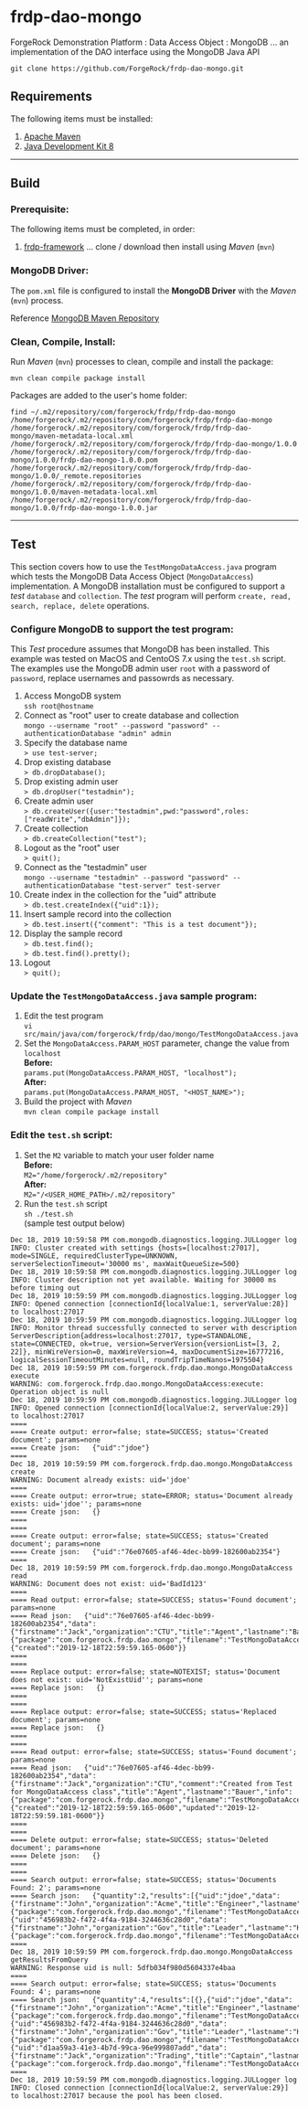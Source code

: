 # frdp-dao-mongo

ForgeRock Demonstration Platform : Data Access Object : MongoDB ... an implementation of the DAO interface using the MongoDB Java API

`git clone https://github.com/ForgeRock/frdp-dao-mongo.git`

## Requirements

The following items must be installed:

1. [Apache Maven](https://maven.apache.org/)
1. [Java Development Kit 8](https://openjdk.java.net/)

---
## Build

### Prerequisite:

The following items must be completed, in order:

1. [frdp-framework](https://github.com/ForgeRock/frdp-framework) ... clone / download then install using *Maven* (`mvn`)

### MongoDB Driver:

The `pom.xml` file is configured to install the **MongoDB Driver** with the *Maven* (`mvn`) process.

Reference [MongoDB Maven Repository](https://mvnrepository.com/artifact/org.mongodb/mongo-java-driver/3.7.1)

### Clean, Compile, Install:

Run *Maven* (`mvn`) processes to clean, compile and install the package:

```
mvn clean compile package install
```

Packages are added to the user's home folder: 

```
find ~/.m2/repository/com/forgerock/frdp/frdp-dao-mongo
/home/forgerock/.m2/repository/com/forgerock/frdp/frdp-dao-mongo
/home/forgerock/.m2/repository/com/forgerock/frdp/frdp-dao-mongo/maven-metadata-local.xml
/home/forgerock/.m2/repository/com/forgerock/frdp/frdp-dao-mongo/1.0.0
/home/forgerock/.m2/repository/com/forgerock/frdp/frdp-dao-mongo/1.0.0/frdp-dao-mongo-1.0.0.pom
/home/forgerock/.m2/repository/com/forgerock/frdp/frdp-dao-mongo/1.0.0/_remote.repositories
/home/forgerock/.m2/repository/com/forgerock/frdp/frdp-dao-mongo/1.0.0/maven-metadata-local.xml
/home/forgerock/.m2/repository/com/forgerock/frdp/frdp-dao-mongo/1.0.0/frdp-dao-mongo-1.0.0.jar
```

----
## Test

This section covers how to use the `TestMongoDataAccess.java` program which tests the MongoDB Data Access Object (`MongoDataAccess`) implementation.  A MongoDB installation must be configured to support a *test* `database` and `collection`.  The *test* program will perform `create, read, search, replace, delete` operations.

### Configure MongoDB to support the test program:

This *Test* procedure assumes that MongoDB has been installed. This example was tested on MacOS and CentoOS 7.x using the `test.sh` script.  The examples use the MongoDB admin user `root` with a password of `password`, replace usernames and passowrds as necessary.

1. Access MongoDB system \
`ssh root@hostname`
1. Connect as "root" user to create database and collection \
`mongo --username "root" --password "password" --authenticationDatabase "admin" admin`
1. Specify the database name \
`> use test-server;`
1. Drop existing database \
`> db.dropDatabase();`
1. Drop existing admin user \
`> db.dropUser("testadmin");`
1. Create admin user \
`> db.createUser({user:"testadmin",pwd:"password",roles:["readWrite","dbAdmin"]});`
1. Create collection \
`> db.createCollection("test");`
1. Logout as the "root" user \
`> quit();`
1. Connect as the "testadmin" user \
`mongo --username "testadmin" --password "password" --authenticationDatabase "test-server" test-server`
1. Create index in the collection for the "uid" attribute \
`> db.test.createIndex({"uid":1});`
1. Insert sample record into the collection \
`> db.test.insert({"comment": "This is a test document"});`
1. Display the sample record \
`> db.test.find();` \
`> db.test.find().pretty();`
1. Logout \
`> quit();`

### Update the `TestMongoDataAccess.java` sample program:

1. Edit the test program \
`vi src/main/java/com/forgerock/frdp/dao/mongo/TestMongoDataAccess.java`
1. Set the `MongoDataAccess.PARAM_HOST` parameter, change the value from `localhost` \
**Before:** \
`params.put(MongoDataAccess.PARAM_HOST, "localhost");` \
**After:** \
`params.put(MongoDataAccess.PARAM_HOST, "<HOST_NAME>");`
1. Build the project with *Maven* \
`mvn clean compile package install`

### Edit the `test.sh` script:

1. Set the `M2` variable to match your user folder name \
**Before:** \
`M2="/home/forgerock/.m2/repository"` \
**After:** \
`M2="/<USER_HOME_PATH>/.m2/repository"`
1. Run the `test.sh` script \
`sh ./test.sh` \
(sample test output below)

```
Dec 18, 2019 10:59:58 PM com.mongodb.diagnostics.logging.JULLogger log
INFO: Cluster created with settings {hosts=[localhost:27017], mode=SINGLE, requiredClusterType=UNKNOWN, serverSelectionTimeout='30000 ms', maxWaitQueueSize=500}
Dec 18, 2019 10:59:58 PM com.mongodb.diagnostics.logging.JULLogger log
INFO: Cluster description not yet available. Waiting for 30000 ms before timing out
Dec 18, 2019 10:59:59 PM com.mongodb.diagnostics.logging.JULLogger log
INFO: Opened connection [connectionId{localValue:1, serverValue:28}] to localhost:27017
Dec 18, 2019 10:59:59 PM com.mongodb.diagnostics.logging.JULLogger log
INFO: Monitor thread successfully connected to server with description ServerDescription{address=localhost:27017, type=STANDALONE, state=CONNECTED, ok=true, version=ServerVersion{versionList=[3, 2, 22]}, minWireVersion=0, maxWireVersion=4, maxDocumentSize=16777216, logicalSessionTimeoutMinutes=null, roundTripTimeNanos=1975504}
Dec 18, 2019 10:59:59 PM com.forgerock.frdp.dao.mongo.MongoDataAccess execute
WARNING: com.forgerock.frdp.dao.mongo.MongoDataAccess:execute: Operation object is null
Dec 18, 2019 10:59:59 PM com.mongodb.diagnostics.logging.JULLogger log
INFO: Opened connection [connectionId{localValue:2, serverValue:29}] to localhost:27017
====
==== Create output: error=false; state=SUCCESS; status='Created document'; params=none
==== Create json:   {"uid":"jdoe"}
====
Dec 18, 2019 10:59:59 PM com.forgerock.frdp.dao.mongo.MongoDataAccess create
WARNING: Document already exists: uid='jdoe'
====
==== Create output: error=true; state=ERROR; status='Document already exists: uid='jdoe''; params=none
==== Create json:   {}
====
====
==== Create output: error=false; state=SUCCESS; status='Created document'; params=none
==== Create json:   {"uid":"76e07605-af46-4dec-bb99-182600ab2354"}
====
Dec 18, 2019 10:59:59 PM com.forgerock.frdp.dao.mongo.MongoDataAccess read
WARNING: Document does not exist: uid='BadId123'
====
==== Read output: error=false; state=SUCCESS; status='Found document'; params=none
==== Read json:   {"uid":"76e07605-af46-4dec-bb99-182600ab2354","data":{"firstname":"Jack","organization":"CTU","title":"Agent","lastname":"Bauer","info":{"package":"com.forgerock.frdp.dao.mongo","filename":"TestMongoDataAccess.java","classname":"TestMongoDataAccess","language":"java"}},"timestamps":{"created":"2019-12-18T22:59:59.165-0600"}}
====
====
==== Replace output: error=false; state=NOTEXIST; status='Document does not exist: uid='NotExistUid''; params=none
==== Replace json:   {}
====
====
==== Replace output: error=false; state=SUCCESS; status='Replaced document'; params=none
==== Replace json:   {}
====
====
==== Read output: error=false; state=SUCCESS; status='Found document'; params=none
==== Read json:   {"uid":"76e07605-af46-4dec-bb99-182600ab2354","data":{"firstname":"Jack","organization":"CTU","comment":"Created from Test for MongoDataAccess class","title":"Agent","lastname":"Bauer","info":{"package":"com.forgerock.frdp.dao.mongo","filename":"TestMongoDataAccess.java","classname":"TestMongoDataAccess","language":"java"},"status":"Updated"},"timestamps":{"created":"2019-12-18T22:59:59.165-0600","updated":"2019-12-18T22:59:59.181-0600"}}
====
====
==== Delete output: error=false; state=SUCCESS; status='Deleted document'; params=none
==== Delete json:   {}
====
====
==== Search output: error=false; state=SUCCESS; status='Documents Found: 2'; params=none
==== Search json:   {"quantity":2,"results":[{"uid":"jdoe","data":{"firstname":"John","organization":"Acme","title":"Engineer","lastname":"Doe","info":{"package":"com.forgerock.frdp.dao.mongo","filename":"TestMongoDataAccess.java","classname":"TestMongoDataAccess","language":"java"}}},{"uid":"456983b2-f472-4f4a-9184-3244636c28d0","data":{"firstname":"John","organization":"Gov","title":"Leader","lastname":"Hancock","info":{"package":"com.forgerock.frdp.dao.mongo","filename":"TestMongoDataAccess.java","classname":"TestMongoDataAccess","language":"java"}}}]}
====
Dec 18, 2019 10:59:59 PM com.forgerock.frdp.dao.mongo.MongoDataAccess getResultsFromQuery
WARNING: Response uid is null: 5dfb034f980d5604337e4baa
====
==== Search output: error=false; state=SUCCESS; status='Documents Found: 4'; params=none
==== Search json:   {"quantity":4,"results":[{},{"uid":"jdoe","data":{"firstname":"John","organization":"Acme","title":"Engineer","lastname":"Doe","info":{"package":"com.forgerock.frdp.dao.mongo","filename":"TestMongoDataAccess.java","classname":"TestMongoDataAccess","language":"java"}}},{"uid":"456983b2-f472-4f4a-9184-3244636c28d0","data":{"firstname":"John","organization":"Gov","title":"Leader","lastname":"Hancock","info":{"package":"com.forgerock.frdp.dao.mongo","filename":"TestMongoDataAccess.java","classname":"TestMongoDataAccess","language":"java"}}},{"uid":"d1aa59a3-41e3-4b7d-99ca-96e999807add","data":{"firstname":"Jack","organization":"Trading","title":"Captain","lastname":"Sparro","info":{"package":"com.forgerock.frdp.dao.mongo","filename":"TestMongoDataAccess.java","classname":"TestMongoDataAccess","language":"java"}}}]}
====
Dec 18, 2019 10:59:59 PM com.mongodb.diagnostics.logging.JULLogger log
INFO: Closed connection [connectionId{localValue:2, serverValue:29}] to localhost:27017 because the pool has been closed.
```

